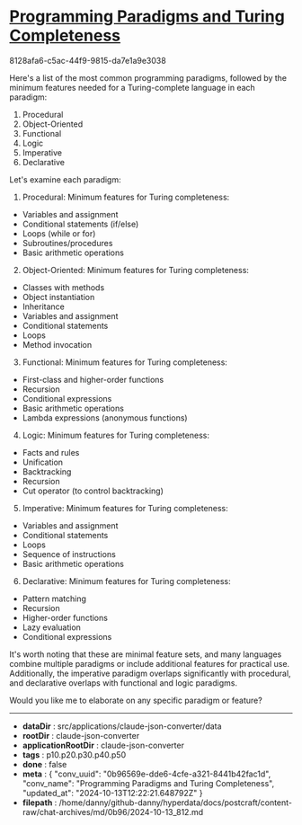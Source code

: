 # [Programming Paradigms and Turing Completeness](https://claude.ai/chat/0b96569e-dde6-4cfe-a321-8441b42fac1d)

8128afa6-c5ac-44f9-9815-da7e1a9e3038

 Here's a list of the most common programming paradigms, followed by the minimum features needed for a Turing-complete language in each paradigm:

1. Procedural
2. Object-Oriented
3. Functional
4. Logic
5. Imperative
6. Declarative

Let's examine each paradigm:

1. Procedural:
Minimum features for Turing completeness:
- Variables and assignment
- Conditional statements (if/else)
- Loops (while or for)
- Subroutines/procedures
- Basic arithmetic operations

2. Object-Oriented:
Minimum features for Turing completeness:
- Classes with methods
- Object instantiation
- Inheritance
- Variables and assignment
- Conditional statements
- Loops
- Method invocation

3. Functional:
Minimum features for Turing completeness:
- First-class and higher-order functions
- Recursion
- Conditional expressions
- Basic arithmetic operations
- Lambda expressions (anonymous functions)

4. Logic:
Minimum features for Turing completeness:
- Facts and rules
- Unification
- Backtracking
- Recursion
- Cut operator (to control backtracking)

5. Imperative:
Minimum features for Turing completeness:
- Variables and assignment
- Conditional statements
- Loops
- Sequence of instructions
- Basic arithmetic operations

6. Declarative:
Minimum features for Turing completeness:
- Pattern matching
- Recursion
- Higher-order functions
- Lazy evaluation
- Conditional expressions

It's worth noting that these are minimal feature sets, and many languages combine multiple paradigms or include additional features for practical use. Additionally, the imperative paradigm overlaps significantly with procedural, and declarative overlaps with functional and logic paradigms.

Would you like me to elaborate on any specific paradigm or feature?

---

* **dataDir** : src/applications/claude-json-converter/data
* **rootDir** : claude-json-converter
* **applicationRootDir** : claude-json-converter
* **tags** : p10.p20.p30.p40.p50
* **done** : false
* **meta** : {
  "conv_uuid": "0b96569e-dde6-4cfe-a321-8441b42fac1d",
  "conv_name": "Programming Paradigms and Turing Completeness",
  "updated_at": "2024-10-13T12:22:21.648792Z"
}
* **filepath** : /home/danny/github-danny/hyperdata/docs/postcraft/content-raw/chat-archives/md/0b96/2024-10-13_812.md